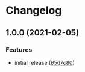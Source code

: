 # Changelog

## 1.0.0 (2021-02-05)


### Features

* initial release ([65d7c80](https://www.github.com/google/re2-wasm/commit/65d7c805511af0d95e3252bb7933020cbe7b0d12))
